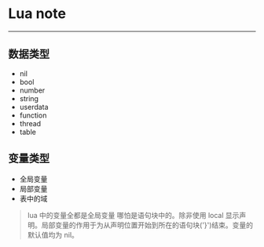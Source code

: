 # Lua note
------


## 数据类型
  - nil
  - bool
  - number
  - string
  - userdata
  - function
  - thread
  - table

## 变量类型
  - 全局变量
  - 局部变量
  - 表中的域
  > lua 中的变量全都是全局变量 哪怕是语句块中的。除非使用 local 显示声明。局部变量的作用于为从声明位置开始到所在的语句块('}')结束。变量的默认值均为 nil。
